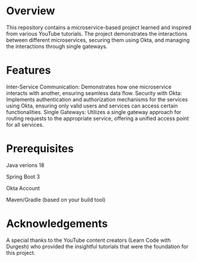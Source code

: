# Overview
This repository contains a microservice-based project learned and inspired from various YouTube tutorials. The project demonstrates the interactions between different microservices, securing them using Okta, and managing the interactions through single gateways.

# Features
Inter-Service Communication: Demonstrates how one microservice interacts with another, ensuring seamless data flow.
Security with Okta: Implements authentication and authorization mechanisms for the services using Okta, ensuring only valid users and services can access certain functionalities.
Single Gateways: Utilizes a single gateway approach for routing requests to the appropriate service, offering a unified access point for all services.

# Prerequisites
Java verions 18

Spring Boot 3

Okta Account

Maven/Gradle (based on your build tool)

# Acknowledgements
A special thanks to the YouTube content creators (Learn Code with Durgesh) who provided the insightful tutorials that were the foundation for this project.
